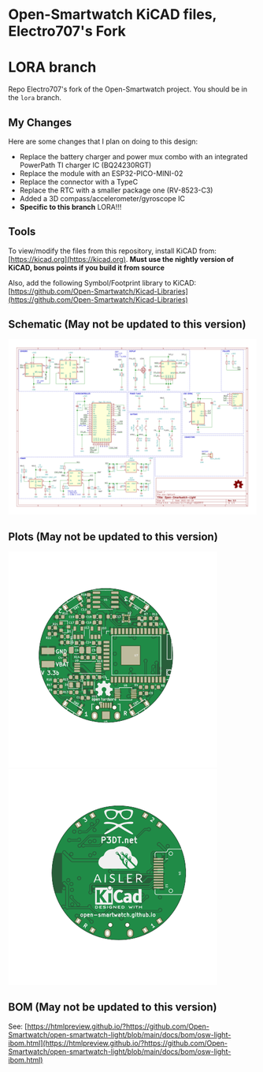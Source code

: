 # Open-Smartwatch KiCAD files, Electro707's Fork
# LORA branch

Repo Electro707's fork of the Open-Smartwatch project. You should be in the `lora` branch.

## My Changes
Here are some changes that I plan on doing to this design:
- Replace the battery charger and power mux combo with an integrated PowerPath TI charger IC (BQ24230RGT)
- Replace the module with an ESP32-PICO-MINI-02
- Replace the connector with a TypeC
- Replace the RTC with a smaller package one (RV-8523-C3)
- Added a 3D compass/accelerometer/gyroscope IC
- __Specific to this branch__ LORA!!!

## Tools

To view/modify the files from this repository, install KiCAD from: [https://kicad.org](https://kicad.org). 
__Must use the nightly version of KiCAD, bonus points if you build it from source__

Also, add the following Symbol/Footprint library to KiCAD: [https://github.com/Open-Smartwatch/Kicad-Libraries](https://github.com/Open-Smartwatch/Kicad-Libraries)

## Schematic (May not be updated to this version)
[![Schematic](docs/img/osw-light-schematic.svg)](docs/osw-light-schematic.pdf)

## Plots (May not be updated to this version)
[![front](docs/img/osw-light-top.svg)](docs/img/osw-light-top.svg)
[![bottom](docs/img/osw-light-bottom.svg)](docs/img/osw-light-bottom.svg)

## BOM (May not be updated to this version)

See: [https://htmlpreview.github.io/?https://github.com/Open-Smartwatch/open-smartwatch-light/blob/main/docs/bom/osw-light-ibom.html](https://htmlpreview.github.io/?https://github.com/Open-Smartwatch/open-smartwatch-light/blob/main/docs/bom/osw-light-ibom.html)
